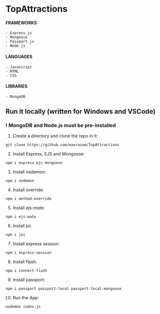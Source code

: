# TopAttractions

#### FRAMEWORKS
    - Express.js
    - Mongoose
    - Passport.js
    - Node.js

#### LANGUAGES
    - Javascript
    - HTML
    - CSS

#### LIBRARIES
    - MongoDB


## Run it locally (written for Windows and VSCode)
### ! MongoDB and Node.js must be pre-installed

1) Create a directory and clone the repo in it:
```
git clone https://github.com/maxrazum/TopAttractions
```
2) Install Express, EJS and Mongoose:
```
npm i express ejs mongoose
```
3) Install nodemon:
```
npm i nodemon
```
4) Install override:
```
npm i method-override
```
5) Install ejs-mate:
```
npm i ejs-mate
```
6) Install joi:
```
npm i joi
```
7) Install express session:
```
npm i express-session
```
8) Install flash:
```
npm i connect-flash
```
9) Install passport:
```
npm i passport passport-local passport-local-mongoose
```
10) Run the App:
```
nodemon index.js
```